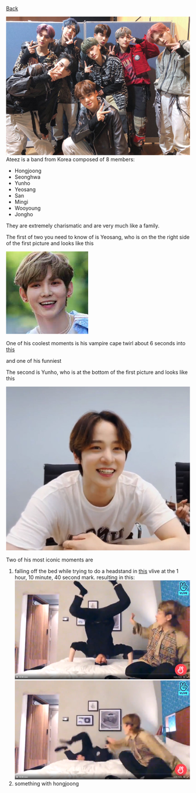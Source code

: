 [Back](https://monip1.github.io/fun-things/Chaos/)

![pirates](../pictures/ateez-8-pirates.jpg)
Ateez is a band from Korea composed of 8 members:
* Hongjoong
* Seonghwa
* Yunho
* Yeosang
* San
* Mingi
* Wooyoung
* Jongho

They are extremely charismatic and are very much like a family.

The first of two you need to know of is Yeosang, who is on the the right side of the first picture and looks like this 

![smile](../pictures/yeosang-smile.jfif)

One of his coolest moments is his vampire cape twirl about 6 seconds into [this](https://www.youtube.com/watch?v=4IfwqfPqcyU&t=47s)

and one of his funniest

The second is Yunho, who is at the bottom of the first picture and looks like this 

![smile2](../pictures/yunho-smile.jpg)

Two of his most iconic moments are
1. falling off the bed while trying to do a headstand in [this](https://www.vlive.tv/post/0-18376065) vlive at the 1 hour, 10 minute, 40 second mark.
resulting in this:
![vertical](../pictures/yunho-headstand.png)
![notvertical](../pictures/yunho-fall.png)
2. something with hongjoong